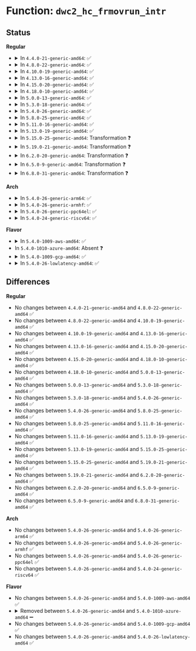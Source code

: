 # Function: <code>dwc2_hc_frmovrun_intr</code>

## Status
<b>Regular</b>
<ul>
<li>
<details>
<summary>In <code>4.4.0-21-generic-amd64</code>: ✅</summary>

```c
void dwc2_hc_frmovrun_intr(struct dwc2_hsotg * hsotg, struct dwc2_host_chan * chan, int chnum, struct dwc2_qtd * qtd)
```

```json
{
  "name": "dwc2_hc_frmovrun_intr",
  "collision_type": "Unique Static",
  "inline_type": "No",
  "funcs": [
    {
      "addr": 18446744071585313680,
      "name": "dwc2_hc_frmovrun_intr",
      "external": false,
      "loc": "drivers/usb/dwc2/hcd_intr.c:1651",
      "file": "drivers/usb/dwc2/hcd_intr.c",
      "inline": "seen, unknown",
      "caller_inline": [],
      "caller_func": [
        "drivers/usb/dwc2/hcd_intr.c:dwc2_handle_hcd_intr",
        "drivers/usb/dwc2/hcd_intr.c:dwc2_handle_hcd_intr"
      ]
    }
  ],
  "symbols": [
    {
      "addr": 18446744071585313680,
      "name": "dwc2_hc_frmovrun_intr",
      "section": ".text",
      "bind": "STB_LOCAL",
      "size": 311
    }
  ]
}
```
</details>
</li>
<li>
<details>
<summary>In <code>4.8.0-22-generic-amd64</code>: ✅</summary>

```c
void dwc2_hc_frmovrun_intr(struct dwc2_hsotg * hsotg, struct dwc2_host_chan * chan, int chnum, struct dwc2_qtd * qtd)
```

```json
{
  "name": "dwc2_hc_frmovrun_intr",
  "collision_type": "Unique Static",
  "inline_type": "No",
  "funcs": [
    {
      "addr": 18446744071585708400,
      "name": "dwc2_hc_frmovrun_intr",
      "external": false,
      "loc": "drivers/usb/dwc2/hcd_intr.c:1657",
      "file": "drivers/usb/dwc2/hcd_intr.c",
      "inline": "seen, unknown",
      "caller_inline": [],
      "caller_func": [
        "drivers/usb/dwc2/hcd_intr.c:dwc2_hc_n_intr",
        "drivers/usb/dwc2/hcd_intr.c:dwc2_hc_n_intr"
      ]
    }
  ],
  "symbols": [
    {
      "addr": 18446744071585708400,
      "name": "dwc2_hc_frmovrun_intr",
      "section": ".text",
      "bind": "STB_LOCAL",
      "size": 196
    }
  ]
}
```
</details>
</li>
<li>
<details>
<summary>In <code>4.10.0-19-generic-amd64</code>: ✅</summary>

```c
void dwc2_hc_frmovrun_intr(struct dwc2_hsotg * hsotg, struct dwc2_host_chan * chan, int chnum, struct dwc2_qtd * qtd)
```

```json
{
  "name": "dwc2_hc_frmovrun_intr",
  "collision_type": "Unique Static",
  "inline_type": "No",
  "funcs": [
    {
      "addr": 18446744071585897072,
      "name": "dwc2_hc_frmovrun_intr",
      "external": false,
      "loc": "drivers/usb/dwc2/hcd_intr.c:1662",
      "file": "drivers/usb/dwc2/hcd_intr.c",
      "inline": "seen, unknown",
      "caller_inline": [],
      "caller_func": [
        "drivers/usb/dwc2/hcd_intr.c:dwc2_hc_n_intr",
        "drivers/usb/dwc2/hcd_intr.c:dwc2_hc_n_intr"
      ]
    }
  ],
  "symbols": [
    {
      "addr": 18446744071585897072,
      "name": "dwc2_hc_frmovrun_intr",
      "section": ".text",
      "bind": "STB_LOCAL",
      "size": 196
    }
  ]
}
```
</details>
</li>
<li>
<details>
<summary>In <code>4.13.0-16-generic-amd64</code>: ✅</summary>

```c
void dwc2_hc_frmovrun_intr(struct dwc2_hsotg * hsotg, struct dwc2_host_chan * chan, int chnum, struct dwc2_qtd * qtd)
```

```json
{
  "name": "dwc2_hc_frmovrun_intr",
  "collision_type": "Unique Static",
  "inline_type": "No",
  "funcs": [
    {
      "addr": 18446744071585979712,
      "name": "dwc2_hc_frmovrun_intr",
      "external": false,
      "loc": "drivers/usb/dwc2/hcd_intr.c:1666",
      "file": "drivers/usb/dwc2/hcd_intr.c",
      "inline": "seen, unknown",
      "caller_inline": [],
      "caller_func": [
        "drivers/usb/dwc2/hcd_intr.c:dwc2_hc_n_intr",
        "drivers/usb/dwc2/hcd_intr.c:dwc2_hc_n_intr"
      ]
    }
  ],
  "symbols": [
    {
      "addr": 18446744071585979712,
      "name": "dwc2_hc_frmovrun_intr",
      "section": ".text",
      "bind": "STB_LOCAL",
      "size": 199
    }
  ]
}
```
</details>
</li>
<li>
<details>
<summary>In <code>4.15.0-20-generic-amd64</code>: ✅</summary>

```c
void dwc2_hc_frmovrun_intr(struct dwc2_hsotg * hsotg, struct dwc2_host_chan * chan, int chnum, struct dwc2_qtd * qtd)
```

```json
{
  "name": "dwc2_hc_frmovrun_intr",
  "collision_type": "Unique Static",
  "inline_type": "No",
  "funcs": [
    {
      "addr": 18446744071586423648,
      "name": "dwc2_hc_frmovrun_intr",
      "external": false,
      "loc": "drivers/usb/dwc2/hcd_intr.c:1667",
      "file": "drivers/usb/dwc2/hcd_intr.c",
      "inline": "seen, unknown",
      "caller_inline": [],
      "caller_func": [
        "drivers/usb/dwc2/hcd_intr.c:dwc2_hc_n_intr",
        "drivers/usb/dwc2/hcd_intr.c:dwc2_hc_n_intr"
      ]
    }
  ],
  "symbols": [
    {
      "addr": 18446744071586423648,
      "name": "dwc2_hc_frmovrun_intr",
      "section": ".text",
      "bind": "STB_LOCAL",
      "size": 199
    }
  ]
}
```
</details>
</li>
<li>
<details>
<summary>In <code>4.18.0-10-generic-amd64</code>: ✅</summary>

```c
void dwc2_hc_frmovrun_intr(struct dwc2_hsotg * hsotg, struct dwc2_host_chan * chan, int chnum, struct dwc2_qtd * qtd)
```

```json
{
  "name": "dwc2_hc_frmovrun_intr",
  "collision_type": "Unique Static",
  "inline_type": "No",
  "funcs": [
    {
      "addr": 18446744071586687376,
      "name": "dwc2_hc_frmovrun_intr",
      "external": false,
      "loc": "drivers/usb/dwc2/hcd_intr.c:1711",
      "file": "drivers/usb/dwc2/hcd_intr.c",
      "inline": "seen, unknown",
      "caller_inline": [],
      "caller_func": [
        "drivers/usb/dwc2/hcd_intr.c:dwc2_hc_n_intr",
        "drivers/usb/dwc2/hcd_intr.c:dwc2_hc_n_intr"
      ]
    }
  ],
  "symbols": [
    {
      "addr": 18446744071586687376,
      "name": "dwc2_hc_frmovrun_intr",
      "section": ".text",
      "bind": "STB_LOCAL",
      "size": 196
    }
  ]
}
```
</details>
</li>
<li>
<details>
<summary>In <code>5.0.0-13-generic-amd64</code>: ✅</summary>

```c
void dwc2_hc_frmovrun_intr(struct dwc2_hsotg * hsotg, struct dwc2_host_chan * chan, int chnum, struct dwc2_qtd * qtd)
```

```json
{
  "name": "dwc2_hc_frmovrun_intr",
  "collision_type": "Unique Static",
  "inline_type": "No",
  "funcs": [
    {
      "addr": 18446744071586843440,
      "name": "dwc2_hc_frmovrun_intr",
      "external": false,
      "loc": "drivers/usb/dwc2/hcd_intr.c:1711",
      "file": "drivers/usb/dwc2/hcd_intr.c",
      "inline": "seen, unknown",
      "caller_inline": [],
      "caller_func": [
        "drivers/usb/dwc2/hcd_intr.c:dwc2_hc_n_intr",
        "drivers/usb/dwc2/hcd_intr.c:dwc2_hc_n_intr"
      ]
    }
  ],
  "symbols": [
    {
      "addr": 18446744071586843440,
      "name": "dwc2_hc_frmovrun_intr",
      "section": ".text",
      "bind": "STB_LOCAL",
      "size": 231
    }
  ]
}
```
</details>
</li>
<li>
<details>
<summary>In <code>5.3.0-18-generic-amd64</code>: ✅</summary>

```c
void dwc2_hc_frmovrun_intr(struct dwc2_hsotg * hsotg, struct dwc2_host_chan * chan, int chnum, struct dwc2_qtd * qtd)
```

```json
{
  "name": "dwc2_hc_frmovrun_intr",
  "collision_type": "Unique Static",
  "inline_type": "No",
  "funcs": [
    {
      "addr": 18446744071587101376,
      "name": "dwc2_hc_frmovrun_intr",
      "external": false,
      "loc": "drivers/usb/dwc2/hcd_intr.c:1712",
      "file": "drivers/usb/dwc2/hcd_intr.c",
      "inline": "seen, unknown",
      "caller_inline": [],
      "caller_func": [
        "drivers/usb/dwc2/hcd_intr.c:dwc2_hc_n_intr",
        "drivers/usb/dwc2/hcd_intr.c:dwc2_hc_chhltd_intr_dma"
      ]
    }
  ],
  "symbols": [
    {
      "addr": 18446744071587101376,
      "name": "dwc2_hc_frmovrun_intr",
      "section": ".text",
      "bind": "STB_LOCAL",
      "size": 232
    }
  ]
}
```
</details>
</li>
<li>
<details>
<summary>In <code>5.4.0-26-generic-amd64</code>: ✅</summary>

```c
void dwc2_hc_frmovrun_intr(struct dwc2_hsotg * hsotg, struct dwc2_host_chan * chan, int chnum, struct dwc2_qtd * qtd)
```

```json
{
  "name": "dwc2_hc_frmovrun_intr",
  "collision_type": "Unique Static",
  "inline_type": "No",
  "funcs": [
    {
      "addr": 18446744071587301808,
      "name": "dwc2_hc_frmovrun_intr",
      "external": false,
      "loc": "drivers/usb/dwc2/hcd_intr.c:1712",
      "file": "drivers/usb/dwc2/hcd_intr.c",
      "inline": "seen, unknown",
      "caller_inline": [],
      "caller_func": [
        "drivers/usb/dwc2/hcd_intr.c:dwc2_hc_n_intr",
        "drivers/usb/dwc2/hcd_intr.c:dwc2_hc_chhltd_intr_dma"
      ]
    }
  ],
  "symbols": [
    {
      "addr": 18446744071587301808,
      "name": "dwc2_hc_frmovrun_intr",
      "section": ".text",
      "bind": "STB_LOCAL",
      "size": 232
    }
  ]
}
```
</details>
</li>
<li>
<details>
<summary>In <code>5.8.0-25-generic-amd64</code>: ✅</summary>

```c
void dwc2_hc_frmovrun_intr(struct dwc2_hsotg * hsotg, struct dwc2_host_chan * chan, int chnum, struct dwc2_qtd * qtd)
```

```json
{
  "name": "dwc2_hc_frmovrun_intr",
  "collision_type": "Unique Static",
  "inline_type": "No",
  "funcs": [
    {
      "addr": 18446744071588158208,
      "name": "dwc2_hc_frmovrun_intr",
      "external": false,
      "loc": "drivers/usb/dwc2/hcd_intr.c:1712",
      "file": "drivers/usb/dwc2/hcd_intr.c",
      "inline": "seen, unknown",
      "caller_inline": [],
      "caller_func": [
        "drivers/usb/dwc2/hcd_intr.c:dwc2_hc_n_intr",
        "drivers/usb/dwc2/hcd_intr.c:dwc2_hc_chhltd_intr_dma"
      ]
    }
  ],
  "symbols": [
    {
      "addr": 18446744071588158208,
      "name": "dwc2_hc_frmovrun_intr",
      "section": ".text",
      "bind": "STB_LOCAL",
      "size": 399
    }
  ]
}
```
</details>
</li>
<li>
<details>
<summary>In <code>5.11.0-16-generic-amd64</code>: ✅</summary>

```c
void dwc2_hc_frmovrun_intr(struct dwc2_hsotg * hsotg, struct dwc2_host_chan * chan, int chnum, struct dwc2_qtd * qtd)
```

```json
{
  "name": "dwc2_hc_frmovrun_intr",
  "collision_type": "Unique Static",
  "inline_type": "No",
  "funcs": [
    {
      "addr": 18446744071588197216,
      "name": "dwc2_hc_frmovrun_intr",
      "external": false,
      "loc": "drivers/usb/dwc2/hcd_intr.c:1712",
      "file": "drivers/usb/dwc2/hcd_intr.c",
      "inline": "seen, unknown",
      "caller_inline": [],
      "caller_func": [
        "drivers/usb/dwc2/hcd_intr.c:dwc2_hc_n_intr",
        "drivers/usb/dwc2/hcd_intr.c:dwc2_hc_chhltd_intr_dma"
      ]
    }
  ],
  "symbols": [
    {
      "addr": 18446744071588197216,
      "name": "dwc2_hc_frmovrun_intr",
      "section": ".text",
      "bind": "STB_LOCAL",
      "size": 399
    }
  ]
}
```
</details>
</li>
<li>
<details>
<summary>In <code>5.13.0-19-generic-amd64</code>: ✅</summary>

```c
void dwc2_hc_frmovrun_intr(struct dwc2_hsotg * hsotg, struct dwc2_host_chan * chan, int chnum, struct dwc2_qtd * qtd)
```

```json
{
  "name": "dwc2_hc_frmovrun_intr",
  "collision_type": "Unique Static",
  "inline_type": "No",
  "funcs": [
    {
      "addr": 18446744071588080944,
      "name": "dwc2_hc_frmovrun_intr",
      "external": false,
      "loc": "drivers/usb/dwc2/hcd_intr.c:1712",
      "file": "drivers/usb/dwc2/hcd_intr.c",
      "inline": "seen, unknown",
      "caller_inline": [],
      "caller_func": [
        "drivers/usb/dwc2/hcd_intr.c:dwc2_hc_n_intr",
        "drivers/usb/dwc2/hcd_intr.c:dwc2_hc_chhltd_intr_dma"
      ]
    }
  ],
  "symbols": [
    {
      "addr": 18446744071588080944,
      "name": "dwc2_hc_frmovrun_intr",
      "section": ".text",
      "bind": "STB_LOCAL",
      "size": 313
    }
  ]
}
```
</details>
</li>
<li>
<details>
<summary>In <code>5.15.0-25-generic-amd64</code>: Transformation ❓</summary>

```c
void dwc2_hc_frmovrun_intr(struct dwc2_hsotg * hsotg, struct dwc2_host_chan * chan, int chnum, struct dwc2_qtd * qtd)
```

```json
{
  "name": "dwc2_hc_frmovrun_intr",
  "collision_type": "Unique Static",
  "inline_type": "No",
  "funcs": [
    {
      "addr": 0,
      "name": "dwc2_hc_frmovrun_intr",
      "external": false,
      "loc": "drivers/usb/dwc2/hcd_intr.c:1712",
      "file": "drivers/usb/dwc2/hcd_intr.c",
      "inline": "seen, unknown",
      "caller_inline": [],
      "caller_func": [
        "drivers/usb/dwc2/hcd_intr.c:dwc2_hc_n_intr",
        "drivers/usb/dwc2/hcd_intr.c:dwc2_hc_chhltd_intr_dma"
      ]
    }
  ],
  "symbols": [
    {
      "addr": 18446744071588711120,
      "name": "dwc2_hc_frmovrun_intr",
      "section": ".text",
      "bind": "STB_LOCAL",
      "size": 383
    },
    {
      "addr": 18446744071592597020,
      "name": "dwc2_hc_frmovrun_intr.cold",
      "section": ".text",
      "bind": "STB_LOCAL",
      "size": 72
    }
  ]
}
```
</details>
</li>
<li>
<details>
<summary>In <code>5.19.0-21-generic-amd64</code>: Transformation ❓</summary>

```c
void dwc2_hc_frmovrun_intr(struct dwc2_hsotg * hsotg, struct dwc2_host_chan * chan, int chnum, struct dwc2_qtd * qtd)
```

```json
{
  "name": "dwc2_hc_frmovrun_intr",
  "collision_type": "Unique Static",
  "inline_type": "No",
  "funcs": [
    {
      "addr": 0,
      "name": "dwc2_hc_frmovrun_intr",
      "external": false,
      "loc": "drivers/usb/dwc2/hcd_intr.c:1712",
      "file": "drivers/usb/dwc2/hcd_intr.c",
      "inline": "seen, unknown",
      "caller_inline": [],
      "caller_func": [
        "drivers/usb/dwc2/hcd_intr.c:dwc2_hc_n_intr",
        "drivers/usb/dwc2/hcd_intr.c:dwc2_hc_chhltd_intr_dma"
      ]
    }
  ],
  "symbols": [
    {
      "addr": 18446744071590128832,
      "name": "dwc2_hc_frmovrun_intr",
      "section": ".text",
      "bind": "STB_LOCAL",
      "size": 375
    },
    {
      "addr": 18446744071594479377,
      "name": "dwc2_hc_frmovrun_intr.cold",
      "section": ".text",
      "bind": "STB_LOCAL",
      "size": 100
    }
  ]
}
```
</details>
</li>
<li>
<details>
<summary>In <code>6.2.0-20-generic-amd64</code>: Transformation ❓</summary>

```c
void dwc2_hc_frmovrun_intr(struct dwc2_hsotg * hsotg, struct dwc2_host_chan * chan, int chnum, struct dwc2_qtd * qtd)
```

```json
{
  "name": "dwc2_hc_frmovrun_intr",
  "collision_type": "Unique Static",
  "inline_type": "No",
  "funcs": [
    {
      "addr": 0,
      "name": "dwc2_hc_frmovrun_intr",
      "external": false,
      "loc": "drivers/usb/dwc2/hcd_intr.c:1682",
      "file": "drivers/usb/dwc2/hcd_intr.c",
      "inline": "seen, unknown",
      "caller_inline": [],
      "caller_func": [
        "drivers/usb/dwc2/hcd_intr.c:dwc2_hc_n_intr",
        "drivers/usb/dwc2/hcd_intr.c:dwc2_hc_chhltd_intr_dma"
      ]
    }
  ],
  "symbols": [
    {
      "addr": 18446744071591742384,
      "name": "dwc2_hc_frmovrun_intr",
      "section": ".text",
      "bind": "STB_LOCAL",
      "size": 375
    },
    {
      "addr": 18446744071596294678,
      "name": "dwc2_hc_frmovrun_intr.cold",
      "section": ".text",
      "bind": "STB_LOCAL",
      "size": 100
    }
  ]
}
```
</details>
</li>
<li>
<details>
<summary>In <code>6.5.0-9-generic-amd64</code>: Transformation ❓</summary>

```c
void dwc2_hc_frmovrun_intr(struct dwc2_hsotg * hsotg, struct dwc2_host_chan * chan, int chnum, struct dwc2_qtd * qtd)
```

```json
{
  "name": "dwc2_hc_frmovrun_intr",
  "collision_type": "Unique Static",
  "inline_type": "No",
  "funcs": [
    {
      "addr": 0,
      "name": "dwc2_hc_frmovrun_intr",
      "external": false,
      "loc": "drivers/usb/dwc2/hcd_intr.c:1682",
      "file": "drivers/usb/dwc2/hcd_intr.c",
      "inline": "seen, unknown",
      "caller_inline": [],
      "caller_func": [
        "drivers/usb/dwc2/hcd_intr.c:dwc2_hc_n_intr",
        "drivers/usb/dwc2/hcd_intr.c:dwc2_hc_chhltd_intr_dma"
      ]
    }
  ],
  "symbols": [
    {
      "addr": 18446744071592165920,
      "name": "dwc2_hc_frmovrun_intr",
      "section": ".text",
      "bind": "STB_LOCAL",
      "size": 380
    },
    {
      "addr": 18446744071596824531,
      "name": "dwc2_hc_frmovrun_intr.cold",
      "section": ".text",
      "bind": "STB_LOCAL",
      "size": 100
    }
  ]
}
```
</details>
</li>
<li>
<details>
<summary>In <code>6.8.0-31-generic-amd64</code>: Transformation ❓</summary>

```c
void dwc2_hc_frmovrun_intr(struct dwc2_hsotg * hsotg, struct dwc2_host_chan * chan, int chnum, struct dwc2_qtd * qtd)
```

```json
{
  "name": "dwc2_hc_frmovrun_intr",
  "collision_type": "Unique Static",
  "inline_type": "No",
  "funcs": [
    {
      "addr": 0,
      "name": "dwc2_hc_frmovrun_intr",
      "external": false,
      "loc": "drivers/usb/dwc2/hcd_intr.c:1682",
      "file": "drivers/usb/dwc2/hcd_intr.c",
      "inline": "seen, unknown",
      "caller_inline": [],
      "caller_func": [
        "drivers/usb/dwc2/hcd_intr.c:dwc2_hc_n_intr",
        "drivers/usb/dwc2/hcd_intr.c:dwc2_hc_chhltd_intr_dma"
      ]
    }
  ],
  "symbols": [
    {
      "addr": 18446744071592906576,
      "name": "dwc2_hc_frmovrun_intr",
      "section": ".text",
      "bind": "STB_LOCAL",
      "size": 380
    },
    {
      "addr": 18446744071597748135,
      "name": "dwc2_hc_frmovrun_intr.cold",
      "section": ".text",
      "bind": "STB_LOCAL",
      "size": 100
    }
  ]
}
```
</details>
</li>
</ul>
<b>Arch</b>
<ul>
<li>
<details>
<summary>In <code>5.4.0-26-generic-arm64</code>: ✅</summary>

```c
void dwc2_hc_frmovrun_intr(struct dwc2_hsotg * hsotg, struct dwc2_host_chan * chan, int chnum, struct dwc2_qtd * qtd)
```

```json
{
  "name": "dwc2_hc_frmovrun_intr",
  "collision_type": "Unique Static",
  "inline_type": "No",
  "funcs": [
    {
      "addr": 18446603336500418472,
      "name": "dwc2_hc_frmovrun_intr",
      "external": false,
      "loc": "drivers/usb/dwc2/hcd_intr.c:1712",
      "file": "drivers/usb/dwc2/hcd_intr.c",
      "inline": "seen, unknown",
      "caller_inline": [],
      "caller_func": [
        "drivers/usb/dwc2/hcd_intr.c:dwc2_hc_n_intr",
        "drivers/usb/dwc2/hcd_intr.c:dwc2_hc_chhltd_intr_dma"
      ]
    }
  ],
  "symbols": [
    {
      "addr": 18446603336500418472,
      "name": "dwc2_hc_frmovrun_intr",
      "section": ".text",
      "bind": "STB_LOCAL",
      "size": 340
    }
  ]
}
```
</details>
</li>
<li>
<details>
<summary>In <code>5.4.0-26-generic-armhf</code>: ✅</summary>

```c
void dwc2_hc_frmovrun_intr(struct dwc2_hsotg * hsotg, struct dwc2_host_chan * chan, int chnum, struct dwc2_qtd * qtd)
```

```json
{
  "name": "dwc2_hc_frmovrun_intr",
  "collision_type": "Unique Static",
  "inline_type": "No",
  "funcs": [
    {
      "addr": 3232872640,
      "name": "dwc2_hc_frmovrun_intr",
      "external": false,
      "loc": "drivers/usb/dwc2/hcd_intr.c:1712",
      "file": "drivers/usb/dwc2/hcd_intr.c",
      "inline": "seen, unknown",
      "caller_inline": [],
      "caller_func": [
        "drivers/usb/dwc2/hcd_intr.c:dwc2_hc_n_intr",
        "drivers/usb/dwc2/hcd_intr.c:dwc2_hc_chhltd_intr_dma"
      ]
    }
  ],
  "symbols": [
    {
      "addr": 3232872640,
      "name": "dwc2_hc_frmovrun_intr",
      "section": ".text",
      "bind": "STB_LOCAL",
      "size": 312
    }
  ]
}
```
</details>
</li>
<li>
<details>
<summary>In <code>5.4.0-26-generic-ppc64el</code>: ✅</summary>

```c
void dwc2_hc_frmovrun_intr(struct dwc2_hsotg * hsotg, struct dwc2_host_chan * chan, int chnum, struct dwc2_qtd * qtd)
```

```json
{
  "name": "dwc2_hc_frmovrun_intr",
  "collision_type": "Unique Static",
  "inline_type": "No",
  "funcs": [
    {
      "addr": 13835058055293761376,
      "name": "dwc2_hc_frmovrun_intr",
      "external": false,
      "loc": "drivers/usb/dwc2/hcd_intr.c:1712",
      "file": "drivers/usb/dwc2/hcd_intr.c",
      "inline": "seen, unknown",
      "caller_inline": [],
      "caller_func": [
        "drivers/usb/dwc2/hcd_intr.c:dwc2_hc_n_intr",
        "drivers/usb/dwc2/hcd_intr.c:dwc2_hc_chhltd_intr_dma"
      ]
    }
  ],
  "symbols": [
    {
      "addr": 13835058055293761376,
      "name": "dwc2_hc_frmovrun_intr",
      "section": ".text",
      "bind": "STB_LOCAL",
      "size": 512
    }
  ]
}
```
</details>
</li>
<li>
<details>
<summary>In <code>5.4.0-24-generic-riscv64</code>: ✅</summary>

```c
void dwc2_hc_frmovrun_intr(struct dwc2_hsotg * hsotg, struct dwc2_host_chan * chan, int chnum, struct dwc2_qtd * qtd)
```

```json
{
  "name": "dwc2_hc_frmovrun_intr",
  "collision_type": "Unique Static",
  "inline_type": "No",
  "funcs": [
    {
      "addr": 18446743936277309524,
      "name": "dwc2_hc_frmovrun_intr",
      "external": false,
      "loc": "drivers/usb/dwc2/hcd_intr.c:1712",
      "file": "drivers/usb/dwc2/hcd_intr.c",
      "inline": "seen, unknown",
      "caller_inline": [],
      "caller_func": [
        "drivers/usb/dwc2/hcd_intr.c:dwc2_hc_n_intr",
        "drivers/usb/dwc2/hcd_intr.c:dwc2_hc_chhltd_intr_dma"
      ]
    }
  ],
  "symbols": [
    {
      "addr": 18446743936277309524,
      "name": "dwc2_hc_frmovrun_intr",
      "section": ".text",
      "bind": "STB_LOCAL",
      "size": 370
    }
  ]
}
```
</details>
</li>
</ul>
<b>Flavor</b>
<ul>
<li>
<details>
<summary>In <code>5.4.0-1009-aws-amd64</code>: ✅</summary>

```c
void dwc2_hc_frmovrun_intr(struct dwc2_hsotg * hsotg, struct dwc2_host_chan * chan, int chnum, struct dwc2_qtd * qtd)
```

```json
{
  "name": "dwc2_hc_frmovrun_intr",
  "collision_type": "Unique Static",
  "inline_type": "No",
  "funcs": [
    {
      "addr": 18446744071587007888,
      "name": "dwc2_hc_frmovrun_intr",
      "external": false,
      "loc": "drivers/usb/dwc2/hcd_intr.c:1712",
      "file": "drivers/usb/dwc2/hcd_intr.c",
      "inline": "seen, unknown",
      "caller_inline": [],
      "caller_func": [
        "drivers/usb/dwc2/hcd_intr.c:dwc2_hc_n_intr",
        "drivers/usb/dwc2/hcd_intr.c:dwc2_hc_chhltd_intr_dma"
      ]
    }
  ],
  "symbols": [
    {
      "addr": 18446744071587007888,
      "name": "dwc2_hc_frmovrun_intr",
      "section": ".text",
      "bind": "STB_LOCAL",
      "size": 232
    }
  ]
}
```
</details>
</li>
<li>
In <code>5.4.0-1010-azure-amd64</code>: Absent ❓
</li>
<li>
<details>
<summary>In <code>5.4.0-1009-gcp-amd64</code>: ✅</summary>

```c
void dwc2_hc_frmovrun_intr(struct dwc2_hsotg * hsotg, struct dwc2_host_chan * chan, int chnum, struct dwc2_qtd * qtd)
```

```json
{
  "name": "dwc2_hc_frmovrun_intr",
  "collision_type": "Unique Static",
  "inline_type": "No",
  "funcs": [
    {
      "addr": 18446744071587256368,
      "name": "dwc2_hc_frmovrun_intr",
      "external": false,
      "loc": "drivers/usb/dwc2/hcd_intr.c:1712",
      "file": "drivers/usb/dwc2/hcd_intr.c",
      "inline": "seen, unknown",
      "caller_inline": [],
      "caller_func": [
        "drivers/usb/dwc2/hcd_intr.c:dwc2_hc_n_intr",
        "drivers/usb/dwc2/hcd_intr.c:dwc2_hc_chhltd_intr_dma"
      ]
    }
  ],
  "symbols": [
    {
      "addr": 18446744071587256368,
      "name": "dwc2_hc_frmovrun_intr",
      "section": ".text",
      "bind": "STB_LOCAL",
      "size": 232
    }
  ]
}
```
</details>
</li>
<li>
<details>
<summary>In <code>5.4.0-26-lowlatency-amd64</code>: ✅</summary>

```c
void dwc2_hc_frmovrun_intr(struct dwc2_hsotg * hsotg, struct dwc2_host_chan * chan, int chnum, struct dwc2_qtd * qtd)
```

```json
{
  "name": "dwc2_hc_frmovrun_intr",
  "collision_type": "Unique Static",
  "inline_type": "No",
  "funcs": [
    {
      "addr": 18446744071587363136,
      "name": "dwc2_hc_frmovrun_intr",
      "external": false,
      "loc": "drivers/usb/dwc2/hcd_intr.c:1712",
      "file": "drivers/usb/dwc2/hcd_intr.c",
      "inline": "seen, unknown",
      "caller_inline": [],
      "caller_func": [
        "drivers/usb/dwc2/hcd_intr.c:dwc2_hc_n_intr",
        "drivers/usb/dwc2/hcd_intr.c:dwc2_hc_chhltd_intr_dma"
      ]
    }
  ],
  "symbols": [
    {
      "addr": 18446744071587363136,
      "name": "dwc2_hc_frmovrun_intr",
      "section": ".text",
      "bind": "STB_LOCAL",
      "size": 232
    }
  ]
}
```
</details>
</li>
</ul>

## Differences
<b>Regular</b>
<ul>
<li>
No changes between <code>4.4.0-21-generic-amd64</code> and <code>4.8.0-22-generic-amd64</code> ✅
</li>
<li>
No changes between <code>4.8.0-22-generic-amd64</code> and <code>4.10.0-19-generic-amd64</code> ✅
</li>
<li>
No changes between <code>4.10.0-19-generic-amd64</code> and <code>4.13.0-16-generic-amd64</code> ✅
</li>
<li>
No changes between <code>4.13.0-16-generic-amd64</code> and <code>4.15.0-20-generic-amd64</code> ✅
</li>
<li>
No changes between <code>4.15.0-20-generic-amd64</code> and <code>4.18.0-10-generic-amd64</code> ✅
</li>
<li>
No changes between <code>4.18.0-10-generic-amd64</code> and <code>5.0.0-13-generic-amd64</code> ✅
</li>
<li>
No changes between <code>5.0.0-13-generic-amd64</code> and <code>5.3.0-18-generic-amd64</code> ✅
</li>
<li>
No changes between <code>5.3.0-18-generic-amd64</code> and <code>5.4.0-26-generic-amd64</code> ✅
</li>
<li>
No changes between <code>5.4.0-26-generic-amd64</code> and <code>5.8.0-25-generic-amd64</code> ✅
</li>
<li>
No changes between <code>5.8.0-25-generic-amd64</code> and <code>5.11.0-16-generic-amd64</code> ✅
</li>
<li>
No changes between <code>5.11.0-16-generic-amd64</code> and <code>5.13.0-19-generic-amd64</code> ✅
</li>
<li>
No changes between <code>5.13.0-19-generic-amd64</code> and <code>5.15.0-25-generic-amd64</code> ✅
</li>
<li>
No changes between <code>5.15.0-25-generic-amd64</code> and <code>5.19.0-21-generic-amd64</code> ✅
</li>
<li>
No changes between <code>5.19.0-21-generic-amd64</code> and <code>6.2.0-20-generic-amd64</code> ✅
</li>
<li>
No changes between <code>6.2.0-20-generic-amd64</code> and <code>6.5.0-9-generic-amd64</code> ✅
</li>
<li>
No changes between <code>6.5.0-9-generic-amd64</code> and <code>6.8.0-31-generic-amd64</code> ✅
</li>
</ul>
<b>Arch</b>
<ul>
<li>
No changes between <code>5.4.0-26-generic-amd64</code> and <code>5.4.0-26-generic-arm64</code> ✅
</li>
<li>
No changes between <code>5.4.0-26-generic-amd64</code> and <code>5.4.0-26-generic-armhf</code> ✅
</li>
<li>
No changes between <code>5.4.0-26-generic-amd64</code> and <code>5.4.0-26-generic-ppc64el</code> ✅
</li>
<li>
No changes between <code>5.4.0-26-generic-amd64</code> and <code>5.4.0-24-generic-riscv64</code> ✅
</li>
</ul>
<b>Flavor</b>
<ul>
<li>
No changes between <code>5.4.0-26-generic-amd64</code> and <code>5.4.0-1009-aws-amd64</code> ✅
</li>
<li>
<details>
<summary>Removed between <code>5.4.0-26-generic-amd64</code> and <code>5.4.0-1010-azure-amd64</code> ➖</summary>

```c
void dwc2_hc_frmovrun_intr(struct dwc2_hsotg * hsotg, struct dwc2_host_chan * chan, int chnum, struct dwc2_qtd * qtd)
```
</details>
</li>
<li>
No changes between <code>5.4.0-26-generic-amd64</code> and <code>5.4.0-1009-gcp-amd64</code> ✅
</li>
<li>
No changes between <code>5.4.0-26-generic-amd64</code> and <code>5.4.0-26-lowlatency-amd64</code> ✅
</li>
</ul>

